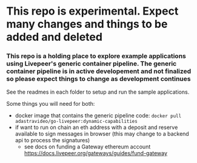 # This repo is experimental. Expect many changes and things to be added and deleted

### This repo is a holding place to explore example applications using Livepeer's generic container pipeline.  The generic container pipeline is in active developement and not finalized so please expect things to change as development continues

See the readmes in each folder to setup and run the sample applications.

Some things you will need for both:
- docker image that contains the generic pipeline code: `docker pull adastravideo/go-livepeer:dynamic-capabilities`
- if want to run on chain an eth address with a deposit and reserve available to sign messages in browser (this may change to a backend api to process the signatures)
  - see docs on funding a Gateway ethereum account https://docs.livepeer.org/gateways/guides/fund-gateway
